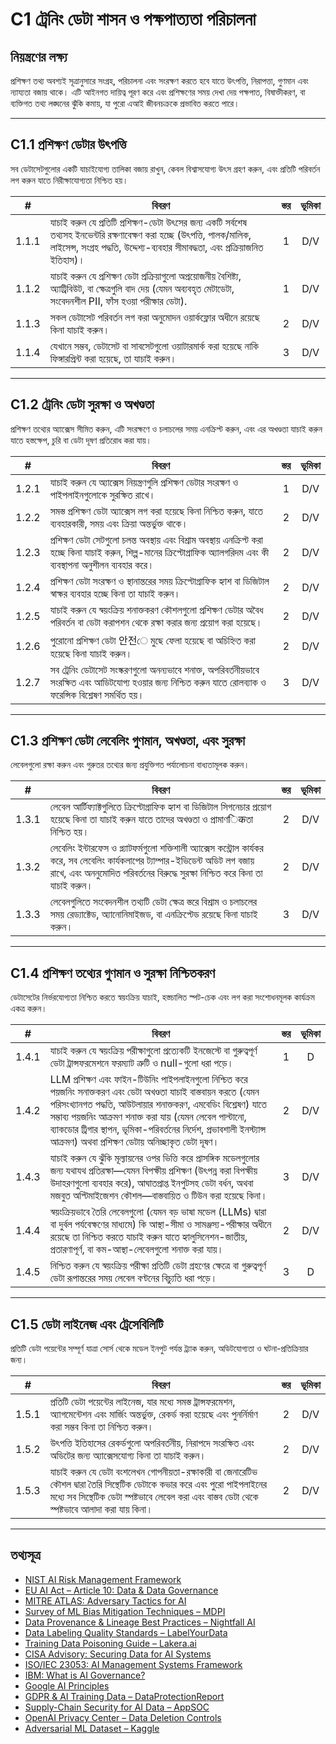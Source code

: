 # C1 ট্রেনিং ডেটা শাসন ও পক্ষপাত্যতা পরিচালনা

## নিয়ন্ত্রণের লক্ষ্য

প্রশিক্ষণ তথ্য অবশ্যই সূত্রানুসারে সংগ্রহ, পরিচালনা এবং সংরক্ষণ করতে হবে যাতে উৎপত্তি, নিরাপত্তা, গুণমান এবং ন্যায্যতা বজায় থাকে। এটি আইনগত দায়িত্ব পূরণ করে এবং প্রশিক্ষণের সময় দেখা দেয় পক্ষপাত, বিষাক্তীকরণ, বা ব্যক্তিগত তথ্য লঙ্ঘনের ঝুঁকি কমায়, যা পুরো এআই জীবনচক্রকে প্রভাবিত করতে পারে।

---

## C1.1 প্রশিক্ষণ ডেটার উৎপত্তি

সব ডেটাসেটগুলোর একটি যাচাইযোগ্য তালিকা বজায় রাখুন, কেবল বিশ্বাসযোগ্য উৎস গ্রহণ করুন, এবং প্রতিটি পরিবর্তন লগ করুন যাতে নিরীক্ষাযোগ্যতা নিশ্চিত হয়।

|   #   | বিবরণ                                                                                                                                                                                                        | স্তর | ভূমিকা |
| :---: | ------------------------------------------------------------------------------------------------------------------------------------------------------------------------------------------------------------ | :--: | :----: |
| 1.1.1 | যাচাই করুন যে প্রতিটি প্রশিক্ষণ-ডেটা উৎসের জন্য একটি সর্বশেষ তথ্যসহ ইনভেন্টরি রক্ষণাবেক্ষণ করা হচ্ছে (উৎপত্তি, পালক/মালিক, লাইসেন্স, সংগ্রহ পদ্ধতি, উদ্দেশ্য-ব্যবহার সীমাবদ্ধতা, এবং প্রক্রিয়াজনিত ইতিহাস)। |  1   |  D/V   |
| 1.1.2 | যাচাই করুন যে প্রশিক্ষণ ডেটা প্রক্রিয়াগুলো অপ্রয়োজনীয় বৈশিষ্ট্য, অ্যাট্রিবিউট, বা ক্ষেত্রগুলি বাদ দেয় (যেমন অব্যবহৃত মেটাডেটা, সংবেদনশীল PII, ফাঁস হওয়া পরীক্ষার ডেটা).                                 |  1   |  D/V   |
| 1.1.3 | সকল ডেটাসেট পরিবর্তন লগ করা অনুমোদন ওয়ার্কফ্লোর অধীনে রয়েছে কিনা যাচাই করুন।                                                                                                                               |  2   |  D/V   |
| 1.1.4 | যেখানে সম্ভব, ডেটাসেট বা সাবসেটগুলো ওয়াটারমার্ক করা হয়েছে নাকি ফিঙ্গারপ্রিন্ট করা হয়েছে, তা যাচাই করুন।                                                                                                   |  3   |  D/V   |

---

## C1.2 ট্রেনিং ডেটা সুরক্ষা ও অখণ্ডতা

প্রশিক্ষণ তথ্যের অ্যাক্সেস সীমিত করুন, এটি সংরক্ষণে ও চলাচলের সময় এনক্রিপ্ট করুন, এবং এর অখণ্ডতা যাচাই করুন যাতে হস্তক্ষেপ, চুরি বা ডেটা দূষণ প্রতিরোধ করা যায়।

|   #   | বিবরণ                                                                                                                                                                          | স্তর | ভূমিকা |
| :---: | ------------------------------------------------------------------------------------------------------------------------------------------------------------------------------ | :--: | :----: |
| 1.2.1 | যাচাই করুন যে অ্যাক্সেস নিয়ন্ত্রণগুলি প্রশিক্ষণ ডেটার সংরক্ষণ ও পাইপলাইনগুলোকে সুরক্ষিত রাখে।                                                                                 |  1   |  D/V   |
| 1.2.2 | সমস্ত প্রশিক্ষণ ডেটা অ্যাক্সেস লগ করা হয়েছে কিনা নিশ্চিত করুন, যাতে ব্যবহারকারী, সময় এবং ক্রিয়া অন্তর্ভুক্ত থাকে।                                                           |  2   |  D/V   |
| 1.2.3 | প্রশিক্ষণ ডেটা সেটগুলো চলন্ত অবস্থায় এবং বিশ্রাম অবস্থায় এনক্রিপ্ট করা হচ্ছে কিনা যাচাই করুন, শিল্প-মানের ক্রিপ্টোগ্রাফিক অ্যালগরিদম এবং কী ব্যবস্থাপনা অনুশীলন ব্যবহার করে। |  2   |  D/V   |
| 1.2.4 | প্রশিক্ষণ ডেটা সংরক্ষণ ও স্থানান্তরের সময় ক্রিপ্টোগ্রাফিক হ্যাশ বা ডিজিটাল স্বাক্ষর ব্যবহার হচ্ছে কিনা তা যাচাই করুন।                                                         |  2   |  D/V   |
| 1.2.5 | যাচাই করুন যে স্বয়ংক্রিয় শনাক্তকরণ কৌশলগুলো প্রশিক্ষণ ডেটার অবৈধ পরিবর্তন বা ডেটা করাপশন থেকে রক্ষা করার জন্য প্রয়োগ করা হয়েছে।                                            |  2   |  D/V   |
| 1.2.6 | পুরোনো প্রশিক্ষণ ডেটা 안전ে মুছে ফেলা হয়েছে বা অচিহ্নিত করা হয়েছে কিনা যাচাই করুন।                                                                                             |  2   |  D/V   |
| 1.2.7 | সব ট্রেনিং ডেটাসেট সংস্করণগুলো অনন্যভাবে শনাক্ত, অপরিবর্তনীয়ভাবে সংরক্ষিত এবং আডিটযোগ্য হওয়ার জন্য নিশ্চিত করুন যাতে রোলব্যাক ও ফরেন্সিক বিশ্লেষণ সমর্থিত হয়।               |  3   |  D/V   |

---

## C1.3 প্রশিক্ষণ ডেটা লেবেলিং গুণমান, অখণ্ডতা, এবং সুরক্ষা

লেবেলগুলো রক্ষা করুন এবং গুরুতর তথ্যের জন্য প্রযুক্তিগত পর্যালোচনা বাধ্যতামূলক করুন।

|   #   | বিবরণ                                                                                                                                                                                                                 | স্তর | ভূমিকা |
| :---: | --------------------------------------------------------------------------------------------------------------------------------------------------------------------------------------------------------------------- | :--: | :----: |
| 1.3.1 | লেবেল আর্টিফ্যাক্টগুলিতে ক্রিপ্টোগ্রাফিক হ্যাশ বা ডিজিটাল সিগনেচার প্রয়োগ হয়েছে কিনা তা যাচাই করুন যাতে তাদের অখণ্ডতা ও প্রামাণिकতা নিশ্চিত হয়।                                                                    |  2   |  D/V   |
| 1.3.2 | লেবেলিং ইন্টারফেস ও প্ল্যাটফর্মগুলো শক্তিশালী অ্যাক্সেস কন্ট্রোল কার্যকর করে, সব লেবেলিং কার্যকলাপের ট্যাম্পার-ইভিডেন্ট অডিট লগ বজায় রাখে, এবং অননুমোদিত পরিবর্তনের বিরুদ্ধে সুরক্ষা নিশ্চিত করে কিনা তা যাচাই করুন। |  2   |  D/V   |
| 1.3.3 | লেবেলগুলিতে সংবেদনশীল তথ্যটি ডেটা ক্ষেত্র স্তরে বিশ্রাম ও চলাচলের সময় রেড্যাক্টেড, অ্যানোনিমাইজড, বা এনক্রিপ্টেড রয়েছে কিনা যাচাই করুন।                                                                             |  3   |  D/V   |

---

## C1.4 প্রশিক্ষণ তথ্যের গুণমান ও সুরক্ষা নিশ্চিতকরণ

ডেটাসেটের নির্ভরযোগ্যতা নিশ্চিত করতে স্বয়ংক্রিয় যাচাই, হস্তচালিত স্পট-চেক এবং লগ করা সংশোধনমূলক কার্যক্রম একত্র করুন।

|   #   | বিবরণ                                                                                                                                                                                                                                                                                                                                                                               | স্তর | ভূমিকা |
| :---: | ----------------------------------------------------------------------------------------------------------------------------------------------------------------------------------------------------------------------------------------------------------------------------------------------------------------------------------------------------------------------------------- | :--: | :----: |
| 1.4.1 | যাচাই করুন যে স্বয়ংক্রিয় পরীক্ষাগুলো প্রত্যেকটি ইনজেস্টে বা গুরুত্বপূর্ণ ডেটা ট্রান্সফরমেশনে ফরম্যাট ত্রুটি ও null-গুলো ধরা পড়ে।                                                                                                                                                                                                                                                  |  1   |   D    |
| 1.4.2 | LLM প্রশিক্ষণ এবং ফাইন-টিউনিং পাইপলাইনগুলো নিশ্চিত করে পয়জনিং সনাক্তকরণ এবং ডেটা অখণ্ডতা যাচাই বাস্তবায়ন করতে (যেমন পরিসংখ্যানগত পদ্ধতি, আউটলায়ার শনাক্তকরণ, এমবেডিং বিশ্লেষণ) যাতে সম্ভাব্য পয়জনিং আক্রমণ শনাক্ত করা যায় (যেমন লেবেল পাল্টানো, ব্যাকডোর ট্রিগার স্থাপন, ভূমিকা-পরিবর্তনের নির্দেশ, প্রভাবশালী ইনস্ট্যান্স আক্রমণ) অথবা প্রশিক্ষণ ডেটায় অনিচ্ছাকৃত ডেটা দূষণ। |  2   |  D/V   |
| 1.4.3 | যাচাই করুন যে ঝুঁকি মূল্যায়নের ওপর ভিত্তি করে প্রাসঙ্গিক মডেলগুলোর জন্য যথাযথ প্রতিরক্ষা—যেমন বিপক্ষীয় প্রশিক্ষণ (উৎপন্ন করা বিপক্ষীয় উদাহরণগুলো ব্যবহার করে), আঘাতপ্রাপ্ত ইনপুটসহ ডেটা বর্ধন, অথবা মজবুত অপ্টিমাইজেশন কৌশল—বাস্তবায়িত ও টিউন করা হয়েছে কিনা।                                                                                                                  |  3   |  D/V   |
| 1.4.4 | স্বয়ংক্রিয়ভাবে তৈরি লেবেলগুলো (যেমন বড় ভাষা মডেল (LLMs) দ্বারা বা দুর্বল পর্যবেক্ষণের মাধ্যমে) কি আস্থা-সীমা ও সামঞ্জস্য-পরীক্ষার অধীনে রয়েছে তা নিশ্চিত করতে যাচাই করুন যাতে হ্যালুসিনেশন-জাতীয়, প্রতারণাপূর্ণ, বা কম-আস্থা-লেবেলগুলো শনাক্ত করা যায়।                                                                                                                         |  2   |  D/V   |
| 1.4.5 | নিশ্চিত করুন যে স্বয়ংক্রিয় পরীক্ষা প্রতিটি ডেটা গ্রহণের ক্ষেত্রে বা গুরুত্বপূর্ণ ডেটা রূপান্তরের সময় লেবেল বণ্টনের বিচ্যুতি ধরা পড়ে।                                                                                                                                                                                                                                            |  3   |   D    |

---

## C1.5 ডেটা লাইনেজ এবং ট্রেসেবিলিটি

প্রতিটি ডেটা পয়েন্টের সম্পূর্ণ যাত্রা সোর্স থেকে মডেল ইনপুট পর্যন্ত ট্র্যাক করুন, অডিটযোগ্যতা ও ঘটনা-প্রতিক্রিয়ার জন্য।

|   #   | বিবরণ                                                                                                                                                                                                                        | স্তর | ভূমিকা |
| :---: | ---------------------------------------------------------------------------------------------------------------------------------------------------------------------------------------------------------------------------- | :--: | :----: |
| 1.5.1 | প্রতিটি ডেটা পয়েন্টের লাইনেজ, যার মধ্যে সমস্ত ট্রান্সফরমেশন, অ্যাগমেন্টেশন এবং মার্জিং অন্তর্ভুক্ত, রেকর্ড করা হয়েছে এবং পুনর্নির্মাণ করা সম্ভব কিনা তা নিশ্চিত করুন।                                                      |  2   |  D/V   |
| 1.5.2 | উৎপত্তি ইতিহাসের রেকর্ডগুলো অপরিবর্তনীয়, নিরাপদে সংরক্ষিত এবং অডিটের জন্য অ্যাক্সেসযোগ্য কিনা তা যাচাই করুন।                                                                                                                |  2   |  D/V   |
| 1.5.3 | যাচাই করুন যে ডেটা বংশলেখন গোপনীয়তা-রক্ষাকারী বা জেনারেটিভ কৌশল দ্বারা তৈরি সিন্থেটিক ডেটাকে কভার করে এবং পুরো পাইপলাইনের মধ্যে সব সিন্থেটিক ডেটা স্পষ্টভাবে লেবেল করা এবং বাস্তব ডেটা থেকে স্পষ্টভাবে আলাদা করা যায় কিনা। |  2   |  D/V   |

---

## তথ্যসূত্র

* [NIST AI Risk Management Framework](https://www.nist.gov/itl/ai-risk-management-framework)
* [EU AI Act – Article 10: Data & Data Governance](https://artificialintelligenceact.eu/article/10/)
* [MITRE ATLAS: Adversary Tactics for AI](https://atlas.mitre.org/)
* [Survey of ML Bias Mitigation Techniques – MDPI](https://www.mdpi.com/2673-6470/4/1/1)
* [Data Provenance & Lineage Best Practices – Nightfall AI](https://www.nightfall.ai/ai-security-101/data-provenance-and-lineage)
* [Data Labeling Quality Standards – LabelYourData](https://labelyourdata.com/articles/data-labeling-quality-and-how-to-measure-it)
* [Training Data Poisoning Guide – Lakera.ai](https://www.lakera.ai/blog/training-data-poisoning)
* [CISA Advisory: Securing Data for AI Systems](https://www.cisa.gov/news-events/cybersecurity-advisories/aa25-142a)
* [ISO/IEC 23053: AI Management Systems Framework](https://www.iso.org/sectors/it-technologies/ai)
* [IBM: What is AI Governance?](https://www.ibm.com/think/topics/ai-governance)
* [Google AI Principles](https://ai.google/principles/)
* [GDPR & AI Training Data – DataProtectionReport](https://www.dataprotectionreport.com/2024/08/recent-regulatory-developments-in-training-artificial-intelligence-ai-models-under-the-gdpr/)
* [Supply-Chain Security for AI Data – AppSOC](https://www.appsoc.com/blog/ai-is-the-new-frontier-of-supply-chain-security)
* [OpenAI Privacy Center – Data Deletion Controls](https://privacy.openai.com/policies?modal=take-control)
* [Adversarial ML Dataset – Kaggle](https://www.kaggle.com/datasets/cnrieiit/adversarial-machine-learning-dataset)

